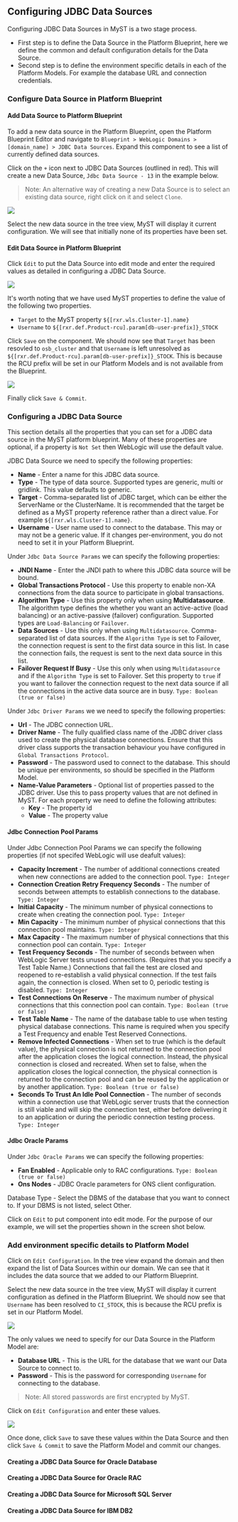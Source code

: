 ## Configuring JDBC Data Sources
Configuring JDBC Data Sources in MyST is a two stage process. 
* First step is to define the Data Source in the Platform Blueprint, here we define the common and default configuration details for the Data Source. 
* Second step is to define the environment specific details in each of the Platform Models. For example the database URL and connection credentials.

### Configure Data Source in Platform Blueprint

#### Add Data Source to Platform Blueprint
To add a new data source in the Platform Blueprint, open the Platform Blueprint Editor and navigate to `Blueprint > WebLogic Domains > [domain_name] > JDBC Data Sources`. Expand this component to see a list of currently defined data sources.

Click on the `+` icon next to JDBC Data Sources (outlined in red). This will create a new Data Source, `Jdbc Data Source - 13` in the example below.

> Note: An alternative way of creating a new Data Source is to select an existing data source, right click on it and select `Clone`.

![](img/createDataSourceStep1.PNG)

Select the new data source in the tree view, MyST will display it current configuration. We will see that initially none of its properties have been set.

#### Edit Data Source in Platform Blueprint
Click `Edit` to put the Data Source into edit mode and enter the required values as detailed in configuring a JDBC Data Source.

![](img/createDataSourceStep2.PNG)

It's worth noting that we have used MyST properties to define the value of the following two properties.
* `Target` to the MyST property `${[rxr.wls.Cluster-1].name}`
* `Username` to `${[rxr.def.Product-rcu].param[db-user-prefix]}_STOCK`

Click `Save` on the component. We should now see that `Target` has been resovled to `osb_cluster` and that `Username` is left unresolved as `${[rxr.def.Product-rcu].param[db-user-prefix]}_STOCK`. This is because the RCU prefix will be set in our Platform Models and is not available from the Blueprint.

![](img/createDataSourceStep3.PNG)

Finally click `Save & Commit`.


### Configuring a JDBC Data Source
This section details all the properties that you can set for a JDBC data source in the MyST platform blueprint. Many of these properties are optional, if a property is `Not Set` then WebLogic will use the default value.


JDBC Data Source we need to specify the following properties:

* **Name** - Enter a name for this JDBC data source.
* **Type** - The type of data source. Supported types are generic, multi or gridlink. This value defaults to generic.
* **Target** - Comma-separated list of JDBC target, which can be either the ServerName or the ClusterName. It is recommended that the target be defined as a MyST property reference rather than a direct value. For example `${[rxr.wls.Cluster-1].name}`.
* **Username** - User name used to connect to the database. This may or may not be a generic value. If it changes per-environment, you do not need to set it in your Platform Blueprint.


Under `Jdbc Data Source Params` we can specify the following properties:
* **JNDI Name** - Enter the JNDI path to where this JDBC data source will be bound.
* **Global Transactions Protocol** - Use this property to enable non-XA connections from the data source to participate in global transactions.
* **Algorithm Type** - Use this property only when using **Multidatasource**. The algorithm type defines the whether you want an active-active (load balancing) or an active-passive (failover) configuration. Supported types are `Load-Balancing` or `Failover`.
* **Data Sources** - Use this only when using `Multidatasource`. Comma-separated list of data sources. If the `Algorithm Type` is set to Failover, the connection request is sent to the first data source in this list. In case the connection fails, the request is sent to the next data source in this list.
* **Failover Request If Busy** - Use this only when using `Multidatasource` and if the `Algorithm Type` is set to Failover. Set this property to `true` if you want to failover the connection request to the next data source if all the connections in the active data source are in busy. `Type: Boolean (true or false)`

Under `Jdbc Driver Params` we we need to specify the following properties:
* **Url** - The JDBC connection URL. 
* **Driver Name** - The fully qualified class name of the JDBC driver class used to create the physical database connections. Ensure that this driver class supports the transaction behaviour you have configured in `Global Transactions Protocol`.
* **Password** - The password used to connect to the database. This should be unique per environments, so should be specified in the Platform Model.
* **Name-Value Parameters** - Optional list of properties passed to the JDBC driver. Use this to pass property values that are not defined in MyST. For each property we need to define the following attributes:
    * **Key** - The property id
    * **Value** - The property value

#### Jdbc Connection Pool Params
Under Jdbc Connection Pool Params we can specify the following properties (if not specifed WebLogic will use deafult values):
* **Capacity Increment** - The number of additional connections created when new connections are added to the connection pool. `Type: Integer`
* **Connection Creation Retry Frequency Seconds** - The number of seconds between attempts to establish connections to the database. `Type: Integer`
* **Initial Capacity** - The minimum number of physical connections to create when creating the connection pool. `Type: Integer`
* **Min Capacity** - The minimum number of physical connections that this connection pool maintains. `Type: Integer`
* **Max Capacity** - The maximum number of physical connections that this connection pool can contain. `Type: Integer`
* **Test Frequency Seconds** - The number of seconds between when WebLogic Server tests unused connections. (Requires that you specify a Test Table Name.) Connections that fail the test are closed and reopened to re-establish a valid physical connection. If the test fails again, the connection is closed. When set to 0, periodic testing is disabled. `Type: Integer`
* **Test Connections On Reserve** - The maximum number of physical connections that this connection pool can contain. `Type: Boolean (true or false)`
* **Test Table Name** - The name of the database table to use when testing physical database connections. This name is required when you specify a Test Frequency and enable Test Reserved Connections.
* **Remove Infected Connections** - When set to true (which is the default value), the physical connection is not returned to the connection pool after the application closes the logical connection. Instead, the physical connection is closed and recreated. When set to false, when the application closes the logical connection, the physical connection is returned to the connection pool and can be reused by the application or by another application. `Type: Boolean (true or false)`
* **Seconds To Trust An Idle Pool Connection** - The number of seconds within a connection use that WebLogic server trusts that the connection is still viable and will skip the connection test, either before delivering it to an application or during the periodic connection testing process. `Type: Integer`

#### Jdbc Oracle Params
Under `Jdbc Oracle Params` we can specify the following properties:
* **Fan Enabled** - Applicable only to RAC configurations. `Type: Boolean (true or false)`
* **Ons Nodes** - JDBC Oracle parameters for ONS client configuration.

Database Type - Select the DBMS of the database that you want to connect to. If your DBMS is not listed, select Other.

Click on `Edit` to put component into edit mode. For the purpose of our example, we will set the properties shown in the screen shot below.



### Add environment specific details to Platform Model
Click on `Edit Configuration`. In the tree view expand the domain and then expand the list of Data Sources within our domain. We can see that it includes the data source that we added to our Platform Blueprint.

Select the new data source in the tree view, MyST will display it current configuration as defined in the Platform Blueprint. We should now see that `Username` has been resolved to `CI_STOCK`, this is because the RCU prefix is set in our Platform Model.

![](img/modelDataSourceStep1.PNG)

The only values we need to specify for our Data Source in the Platform Model are:
* **Database URL** - This is the URL for the database that we want our Data Source to connect to.
* **Password** - This is the password for corresponding `Username` for connecting to   the database.

> Note: All stored passwords are first encrypted by MyST.

Click on `Edit Configuration` and enter these values. 

![](img/modelDataSourceStep2.PNG)

Once done, click `Save` to save these values within the Data Source and then click `Save & Commit` to save the Platform Model and commit our changes.

#### Creating a JDBC Data Source for Oracle Database

#### Creating a JDBC Data Source for Oracle RAC

#### Creating a JDBC Data Source for Microsoft SQL Server

#### Creating a JDBC Data Source for IBM DB2
